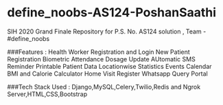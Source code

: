 # define_noobs-AS124-PoshanSaathi
SIH 2020 Grand Finale Repository for P.S. No. AS124 solution , Team - #define_noobs

###Features :
Health Worker Registration and Login
New Patient Registration
Biometric Attendance
Dosage Update
AUtomatic SMS Reminder
Printable Patient Data
Locationwise Statistics
Events Calendar
BMI and Calorie Calculator
Home Visit Register
Whatsapp Query Portal

###Tech Stack Used :
Django,MySQL,Celery,Twilio,Redis and Ngrok Server,HTML,CSS,Bootstrap
